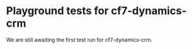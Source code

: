 # Playground tests for cf7-dynamics-crm
We are still awaiting the first test run for cf7-dynamics-crm.
